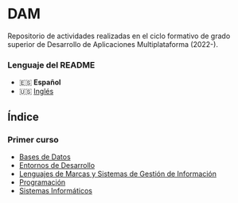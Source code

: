 # DAM
Repositorio de actividades realizadas en el ciclo formativo de grado superior de Desarrollo de Aplicaciones Multiplataforma (2022-).

### Lenguaje del README
- 🇪🇸 **Español**
- 🇺🇸 [Inglés](./README-en.md)

## Índice
### Primer curso
- [Bases de Datos](./Bases%20de%20datos/)
- [Entornos de Desarrollo](./Entornos%20de%20desarrollo/)
- [Lenguajes de Marcas y Sistemas de Gestión de Información](./Lenguajes%20de%20marcas%20y%20sistemas%20de%20gesti%C3%B3n%20de%20informaci%C3%B3n/)
- [Programación](./Programaci%C3%B3n/)
- [Sistemas Informáticos](./Sistemas%20inform%C3%A1ticos/)
<!---
### Segundo curso
- [Acceso a Datos]()
- [Desarrollo de Interfaces]()
- [Programación Multimedia y Dispositivos Móviles]()
- [Programación de Servicios y Procesos]()
- [Sistemas de Gestión Empresarial]()
